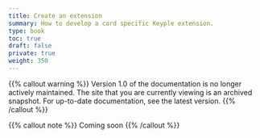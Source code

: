 ```yaml
---
title: Create an extension
summary: How to develop a card specific Keyple extension.
type: book
toc: true
draft: false
private: true
weight: 350
---
```

{{% callout warning %}}
Version 1.0 of the documentation is no longer actively maintained. The site that you are currently viewing is an archived snapshot. For up-to-date documentation, see the latest version.
{{% /callout %}}

{{% callout note %}} Coming soon {{% /callout %}} 

